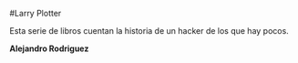 #Larry Plotter

Esta serie de libros cuentan la historia de un hacker de los que hay pocos.

**Alejandro Rodriguez**
